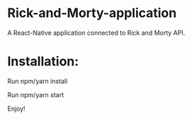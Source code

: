 # Rick-and-Morty-application
A React-Native application connected to Rick and Morty API.

# Installation: 

Run npm/yarn install

Run npm/yarn start

Enjoy!

